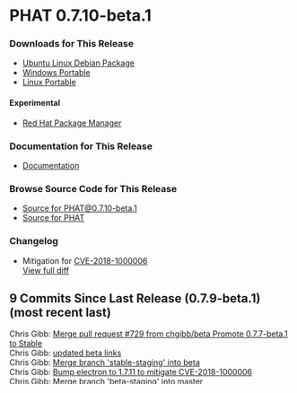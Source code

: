 # PHAT 0.7.10-beta.1
### Downloads for This Release 
* [Ubuntu Linux Debian Package](https://github.com/chgibb/PHAT/releases/download/0.7.10-beta.1/phat_0.7.10.beta.1_amd64.deb)  
* [Windows Portable](https://github.com/chgibb/PHAT/releases/download/0.7.10-beta.1/phat-win32-x64-portable.zip)  
* [Linux Portable](https://github.com/chgibb/PHAT/releases/download/0.7.10-beta.1/phat-linux-x64-portable.tar.gz)
#### Experimental
* [Red Hat Package Manager](https://github.com/chgibb/PHAT/releases/download/0.7.10-beta.1/phat-0.7.10-beta.1.x86_64.rpm)

### Documentation for This Release
* [Documentation](https://chgibb.github.io/PHATDocs/docs/releases/0.7.10-beta.1/home)

### Browse Source Code for This Release
* [Source for PHAT@0.7.10-beta.1](https://github.com/chgibb/PHAT/tree/0.7.10-beta.1)
* [Source for PHAT](https://github.com/chgibb/PHAT)

### Changelog
* Mitigation for [CVE-2018-1000006](https://electronjs.org/blog/protocol-handler-fix)  
[View full diff](https://github.com/chgibb/PHAT/compare/0.7.9-beta.1...0.7.10-beta.1) 
  
## 9 Commits Since Last Release (0.7.9-beta.1) (most recent last)  
Chris Gibb: [Merge pull request #729 from chgibb/beta  Promote 0.7.7-beta.1 to Stable](https://github.com/chgibb/PHAT/commit/8c490204e58704df44c2856acaa92c6e518fc0bb)  
Chris Gibb: [updated beta links](https://github.com/chgibb/PHAT/commit/da40e234fdb4a71ea3891f392519c975e3838ffd)  
Chris Gibb: [Merge branch 'stable-staging' into beta](https://github.com/chgibb/PHAT/commit/9ad179031d25c980c605158a5d7cf9d4e01c9ba8)  
Chris Gibb: [Bump electron to 1.7.11 to mitigate CVE-2018-1000006](https://github.com/chgibb/PHAT/commit/76c8c6e4fb1e9c23aa39e5455b43dc3a3b68fc2b)  
Chris Gibb: [Merge branch 'beta-staging' into master](https://github.com/chgibb/PHAT/commit/389fef738086f604c397d1309155c9b32236a55c)  
Chris Gibb: [Merge pull request #743 from chgibb/master  Bump electron to 1.7.11 to mitigate CVE-2018-1000006](https://github.com/chgibb/PHAT/commit/459fd259770361fcf3892755e434aee3e371e280)  
Chris Gibb: [Merge branch 'beta' into beta-staging](https://github.com/chgibb/PHAT/commit/d4cbd83e5395086a1ae4459ba31d2d21f5323566)  
Chris Gibb: [Merge pull request #744 from chgibb/beta-staging  Bump electron to 1.7.11 to mitigate CVE-2018-1000006](https://github.com/chgibb/PHAT/commit/13ce852b7bf597520cd3df58a3e3db5199f118a7)  
Chris Gibb: [Bumped to 0.7.10-beta.1](https://github.com/chgibb/PHAT/commit/67786aa104ae2dbc1145532dd8a8b1dffa4b208a)  
